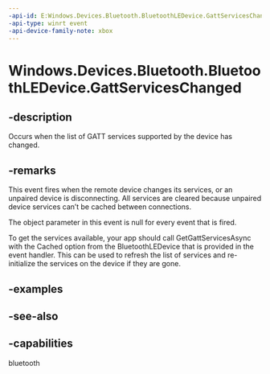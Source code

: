 ```yaml
---
-api-id: E:Windows.Devices.Bluetooth.BluetoothLEDevice.GattServicesChanged
-api-type: winrt event
-api-device-family-note: xbox
---
```


<!-- Event syntax
public event Windows.Foundation.TypedEventHandler GattServicesChanged<Windows.Devices.Bluetooth.BluetoothLEDevice,  object>
-->

# Windows.Devices.Bluetooth.BluetoothLEDevice.GattServicesChanged

## -description
Occurs when the list of GATT services supported by the device has changed.

## -remarks
This event fires when the remote device changes its services, or an unpaired device is disconnecting. All services are cleared because unpaired device services can’t be cached between connections.

The object parameter in this event is null for every event that is fired.

To get the services available, your app should call GetGattServicesAsync with the Cached option from the BluetoothLEDevice that is provided in the event handler. This can be used to refresh the list of services and re-initialize the services on the device if they are gone.

## -examples

## -see-also


## -capabilities
bluetooth
